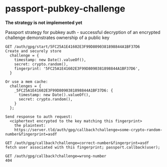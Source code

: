 passport-pubkey-challenge
=========================

**The strategy is not implemented yet**

Passport strategy for pubkey auth - successful decryption of an encrypted challenge demonstrates ownership of a public key


    GET /auth/gpg/start/5FC25A1E41602E3F99D8090381898844A1BF37D6
    Create and securely store
      challenge = {
        timestamp: new Date().valueOf(),
        secret: crypto.random(),
        fingerprint: '5FC25A1E41602E3F99D8090381898844A1BF37D6', 
      }

    Or use a mem cache:
      challenges = {
        _5FC25A1E41602E3F99D8090381898844A1BF37D6: {
          timestamp: new Date().valueOf(),
          secret: crypto.random(),
        }
      };

    Send response to auth request:
      <ciphertext encrypted to the key matching this fingerprint>
        the plaintext:
        https://server.tld/auth/gpg/callback?challenge=some-crypto-random-number&fingerprint=asdf

    GET /auth/gpg/callback?challenge=correct-number&fingerprint=asdf
    fetch user associated with this fingerprint; passport.callback(user);

    GET /auth/gpg/callback?challenge=wrong-number
    404
